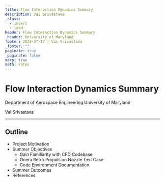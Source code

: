 ```yaml
---
title: Flow Interaction Dynamics Summary
description: Vai Srivastava
_class:
  - invert
  - lead
header: Flow Interaction Dynamics Summary
_header: University of Maryland
footer: 2024-07-17 | Vai Srivastava
_footer: ""
paginate: true
_paginate: false
marp: true
math: katex
---
```

# Flow Interaction Dynamics Summary

Department of Aerospace Engineering
University of Maryland

Vai Srivastava

<!--
Speaker Notes: SMILE!
-->
---
## Outline

- Project Motivation
- Summer Objectives
  * Gain Familiarity with CFD Codebase
  * Onera Retro Propulsion Nozzle Test Case
  * Code Environment Documentation
- Summer Outcomes
- References

<!--
Speaker Notes: Here we're listing what we'll be covering in this presentation, I'm sure you all are quite familiar with the structure of these presentations by now (chuckle).
-->
